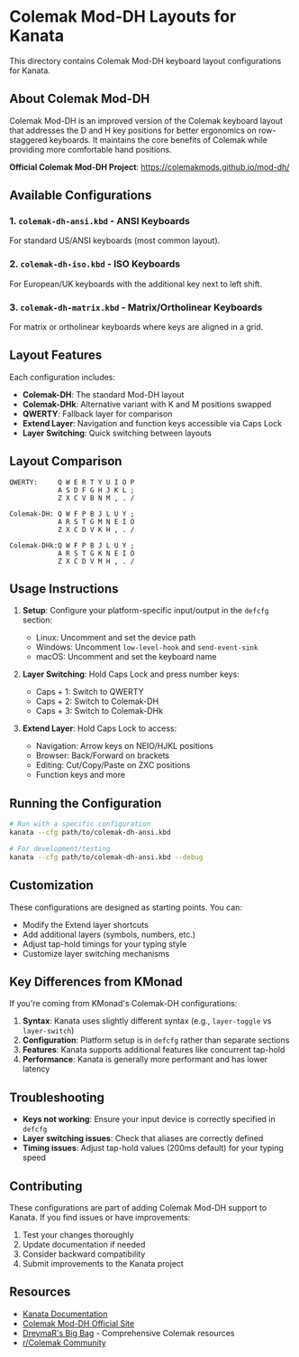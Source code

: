 # Colemak Mod-DH Layouts for Kanata

This directory contains Colemak Mod-DH keyboard layout configurations for Kanata.

## About Colemak Mod-DH

Colemak Mod-DH is an improved version of the Colemak keyboard layout that addresses the D and H key positions for better ergonomics on row-staggered keyboards. It maintains the core benefits of Colemak while providing more comfortable hand positions.

**Official Colemak Mod-DH Project**: https://colemakmods.github.io/mod-dh/

## Available Configurations

### 1. `colemak-dh-ansi.kbd` - ANSI Keyboards
For standard US/ANSI keyboards (most common layout).

### 2. `colemak-dh-iso.kbd` - ISO Keyboards  
For European/UK keyboards with the additional key next to left shift.

### 3. `colemak-dh-matrix.kbd` - Matrix/Ortholinear Keyboards
For matrix or ortholinear keyboards where keys are aligned in a grid.

## Layout Features

Each configuration includes:

- **Colemak-DH**: The standard Mod-DH layout
- **Colemak-DHk**: Alternative variant with K and M positions swapped
- **QWERTY**: Fallback layer for comparison
- **Extend Layer**: Navigation and function keys accessible via Caps Lock
- **Layer Switching**: Quick switching between layouts

## Layout Comparison

```
QWERTY:     Q W E R T Y U I O P
            A S D F G H J K L ;
            Z X C V B N M , . /

Colemak-DH: Q W F P B J L U Y ;
            A R S T G M N E I O
            Z X C D V K H , . /

Colemak-DHk:Q W F P B J L U Y ;
            A R S T G K N E I O  
            Z X C D V M H , . /
```

## Usage Instructions

1. **Setup**: Configure your platform-specific input/output in the `defcfg` section:
   - Linux: Uncomment and set the device path
   - Windows: Uncomment `low-level-hook` and `send-event-sink`
   - macOS: Uncomment and set the keyboard name

2. **Layer Switching**: Hold Caps Lock and press number keys:
   - Caps + 1: Switch to QWERTY  
   - Caps + 2: Switch to Colemak-DH
   - Caps + 3: Switch to Colemak-DHk

3. **Extend Layer**: Hold Caps Lock to access:
   - Navigation: Arrow keys on NEIO/HJKL positions
   - Browser: Back/Forward on brackets
   - Editing: Cut/Copy/Paste on ZXC positions
   - Function keys and more

## Running the Configuration

```bash
# Run with a specific configuration
kanata --cfg path/to/colemak-dh-ansi.kbd

# For development/testing
kanata --cfg path/to/colemak-dh-ansi.kbd --debug
```

## Customization

These configurations are designed as starting points. You can:

- Modify the Extend layer shortcuts
- Add additional layers (symbols, numbers, etc.)
- Adjust tap-hold timings for your typing style
- Customize layer switching mechanisms

## Key Differences from KMonad

If you're coming from KMonad's Colemak-DH configurations:

1. **Syntax**: Kanata uses slightly different syntax (e.g., `layer-toggle` vs `layer-switch`)
2. **Configuration**: Platform setup is in `defcfg` rather than separate sections
3. **Features**: Kanata supports additional features like concurrent tap-hold
4. **Performance**: Kanata is generally more performant and has lower latency

## Troubleshooting

- **Keys not working**: Ensure your input device is correctly specified in `defcfg`
- **Layer switching issues**: Check that aliases are correctly defined
- **Timing issues**: Adjust tap-hold values (200ms default) for your typing speed

## Contributing

These configurations are part of adding Colemak Mod-DH support to Kanata. If you find issues or have improvements:

1. Test your changes thoroughly
2. Update documentation if needed
3. Consider backward compatibility
4. Submit improvements to the Kanata project

## Resources

- [Kanata Documentation](https://github.com/jtroo/kanata/blob/main/docs/config.adoc)
- [Colemak Mod-DH Official Site](https://colemakmods.github.io/mod-dh/)
- [DreymaR's Big Bag](https://dreymar.colemak.org/) - Comprehensive Colemak resources
- [r/Colemak Community](https://reddit.com/r/colemak)